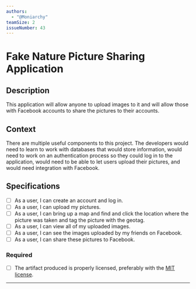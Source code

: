 ```yaml
---
authors:
  - "@Moniarchy"
teamSize: 2
issueNumber: 43
---
```


# Fake Nature Picture Sharing Application

## Description

This application will allow anyone to upload images to it and will allow those with Facebook accounts to share the pictures to their accounts.
## Context

There are multiple useful components to this project. The developers would need to learn to work with databases that would store information, would need to work on an authentication process so they could log in to the application, would need to be able to let users upload their pictures, and would need integration with Facebook.
## Specifications
- [ ] As a user, I can create an account and log in.
- [ ] As a user, I can upload my pictures.
- [ ] As a user, I can bring up a map and find and click the location where the picture was taken and tag the picture with the geotag.
- [ ] As a user, I can view all of my uploaded images.
- [ ] As a user, I can see the images uploaded by my friends on Facebook.
- [ ] As a user, I can share these pictures to Facebook.
### Required
- [ ] The artifact produced is properly licensed, preferably with the [MIT license](https://opensource.org/licenses/MIT).

---





